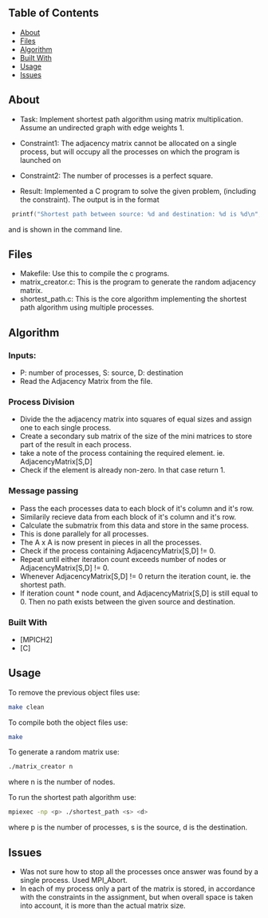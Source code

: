 
## Table of Contents


* [About](#about)
* [Files](#files)
* [Algorithm](#algorithm)
* [Built With](#built-with)
* [Usage](#usage)
* [Issues](#issues)

## About

* Task: Implement shortest path algorithm using matrix multiplication. Assume an undirected
graph with edge weights 1.

* Constraint1: The adjacency matrix cannot be allocated on a single process, but will occupy all the
processes on which the program is launched on

* Constraint2: The number of processes is a perfect square.

* Result: Implemented a C program to solve the given problem, (including the constraint). The output is in the format 
```c
 printf("Shortest path between source: %d and destination: %d is %d\n", source, destination, shortest_path);
```
and is shown in the command line.


## Files
* Makefile: Use this to compile the c programs.
* matrix_creator.c: This is the program to generate the random adjacency matrix.
* shortest_path.c: This is the core algorithm implementing the shortest path algorithm using multiple processes.

## Algorithm

### Inputs: 
* P: number of processes, S: source, D: destination 
* Read the Adjacency Matrix from the file.

### Process Division
* Divide the the adjacency matrix into squares of equal sizes and assign one to each single process.
* Create a secondary sub matrix of the size of the mini matrices to store part of the result in each process.
* take a note of the process containing the required element. ie. AdjacencyMatrix[S,D]
* Check if the element is already non-zero. In that case return 1.

### Message passing
* Pass the each processes data to each block of it's column and it's row.
* Similarily recieve data from each block of it's column and it's row.
* Calculate the submatrix from this data and store in the same process.
* This is done parallely for all processes.
* The A x A is now present in pieces in all the processes.
* Check if the process containing AdjacencyMatrix[S,D] != 0.
* Repeat until either iteration count exceeds number of nodes or AdjacencyMatrix[S,D] != 0. 
* Whenever AdjacencyMatrix[S,D] != 0 return the iteration count, ie. the shortest path.
* If iteration count * node count, and AdjacencyMatrix[S,D] is still equal to 0. Then no path exists between the given source and destination.

### Built With

* [MPICH2]
* [C]

## Usage

To remove the previous object files use:
```sh
make clean
```

To compile both the object files use:
```sh
make
```

To generate a random matrix use:
```sh
./matrix_creator n 
```
where n is the number of nodes.


To run the shortest path algorithm use:
```sh
mpiexec -np <p> ./shortest_path <s> <d>
```
where p is the number of processes, s is the source, d is the destination.

## Issues

* Was not sure how to stop all the processes once answer was found by a single process. Used MPI_Abort.
* In each of my process only a part of the matrix is stored, in accordance with the constraints in the assignment, but when overall space is taken into account, it is more than the actual matrix size.

